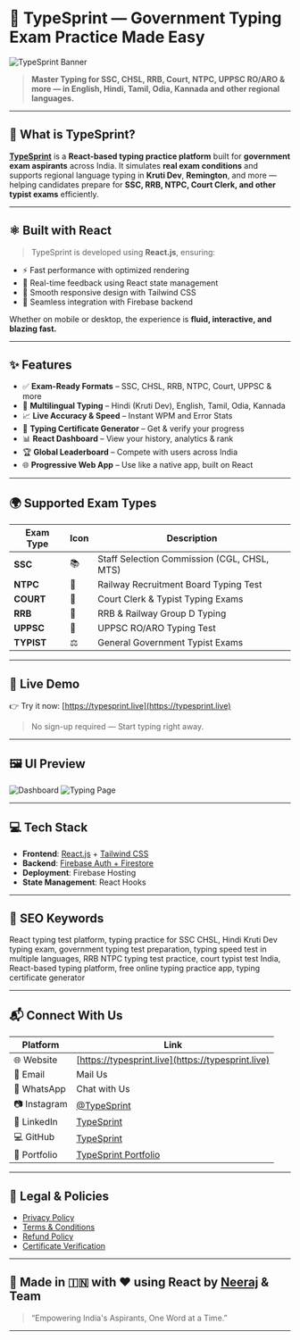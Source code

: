 # 🌟 TypeSprint — Government Typing Exam Practice Made Easy

![TypeSprint Banner](https://blogger.googleusercontent.com/img/a/AVvXsEjYzZw6n2JALMNz0YahDUBOEs4gknATILgv49AY79N728JogePSGgnhGXBw3NU3iiwecFFfBkE5RZDJqQtFaX-ZGtZus2-P2D6yCSvU009w4UumYnFVhRxCVYX7YzT04mXrFgV-HPaxb5Hhxu7il0WjP7Jn65tkJZ0MiZ03q2dSSMYAQwue0zqozEn-ONQ)

> **Master Typing for SSC, CHSL, RRB, Court, NTPC, UPPSC RO/ARO & more — in English, Hindi, Tamil, Odia, Kannada and other regional languages.**

---

## 🚀 What is TypeSprint?

**[TypeSprint](https://typesprint.live)** is a **React-based typing practice platform** built for **government exam aspirants** across India. It simulates **real exam conditions** and supports regional language typing in **Kruti Dev**, **Remington**, and more — helping candidates prepare for **SSC, RRB, NTPC, Court Clerk, and other typist exams** efficiently.

---

## ⚛️ Built with React

> TypeSprint is developed using **React.js**, ensuring:
- ⚡️ Fast performance with optimized rendering
- 🔄 Real-time feedback using React state management
- 📱 Smooth responsive design with Tailwind CSS
- 🧪 Seamless integration with Firebase backend

Whether on mobile or desktop, the experience is **fluid, interactive, and blazing fast.**

---

## ✨ Features

- ✅ **Exam-Ready Formats** – SSC, CHSL, RRB, NTPC, Court, UPPSC & more  
- 🧠 **Multilingual Typing** – Hindi (Kruti Dev), English, Tamil, Odia, Kannada  
- 📈 **Live Accuracy & Speed** – Instant WPM and Error Stats  
- 🧾 **Typing Certificate Generator** – Get & verify your progress  
- 📊 **React Dashboard** – View your history, analytics & rank  
- 🏆 **Global Leaderboard** – Compete with users across India  
- 🌐 **Progressive Web App** – Use like a native app, built on React

---

## 🌍 Supported Exam Types

| Exam Type | Icon | Description |
|-----------|------|-------------|
| **SSC**   | 📚   | Staff Selection Commission (CGL, CHSL, MTS) |
| **NTPC**  | 🚂   | Railway Recruitment Board Typing Test |
| **COURT** | 🏦   | Court Clerk & Typist Typing Exams |
| **RRB**   | 🚉   | RRB & Railway Group D Typing |
| **UPPSC** | 🧾   | UPPSC RO/ARO Typing Test |
| **TYPIST**| ⚖️   | General Government Typist Exams |

---

## 📱 Live Demo

👉 Try it now: [https://typesprint.live](https://typesprint.live)

> No sign-up required — Start typing right away.

---

## 🖼️ UI Preview

![Dashboard](https://typesprint.live/assets/images/screenshot1.png)
![Typing Page](https://typesprint.live/assets/images/screenshot2.png)

---

## 💻 Tech Stack

- **Frontend**: [React.js](https://reactjs.org/) + [Tailwind CSS](https://tailwindcss.com/)
- **Backend**: [Firebase Auth + Firestore](https://firebase.google.com/)
- **Deployment**: Firebase Hosting
- **State Management**: React Hooks

---

## 🧠 SEO Keywords

React typing test platform, typing practice for SSC CHSL, Hindi Kruti Dev typing exam,
government typing test preparation, typing speed test in multiple languages,
RRB NTPC typing test practice, court typist test India, React-based typing platform,
free online typing practice app, typing certificate generator

---

## 📬 Connect With Us

| Platform     | Link |
|--------------|------|
| 🌐 Website    | [https://typesprint.live](https://typesprint.live) |
| 📧 Email      | Mail Us |
| 💬 WhatsApp   | Chat with Us |
| 📷 Instagram  | [@TypeSprint](https://instagram.com/TypeSprint) |
| 💼 LinkedIn   | [TypeSprint](https://linkedin.com/company/typesprint) |
| 💻 GitHub     | [TypeSprint](https://github.com/TypeSprint) |
| 🎯 Portfolio  | [TypeSprint Portfolio](https://typesprint.live/portfolio) |

---

## 📌 Legal & Policies

- [Privacy Policy](https://typesprint.live/privacy-policy)
- [Terms & Conditions](https://typesprint.live/terms)
- [Refund Policy](https://typesprint.live/refund-policy)
- [Certificate Verification](https://typesprint.live/verify)

---

## 🙌 Made in 🇮🇳 with ❤️ using React by [Neeraj](https://github.com/neerajkumarsrm) & Team

> “Empowering India's Aspirants, One Word at a Time.”

---
